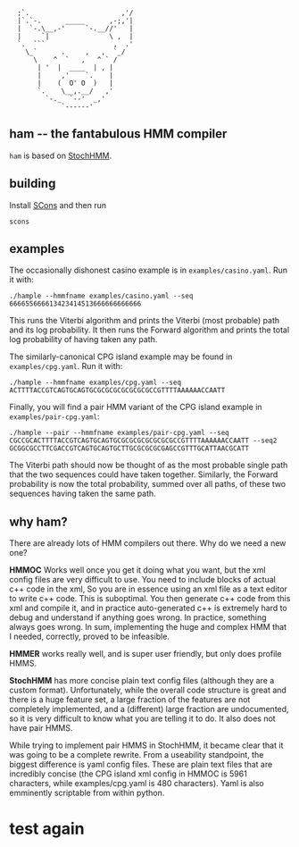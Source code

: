       ;`.                       ,'/
      |`.`-.      _____      ,-;,'|
      |  `-.\__,-'     `-.__//'   |
      |     `|               \ ,  |
      `.  ```                 ,  .'
        \_`      .     ,   ,  `_/
          \    ^  `   ,   ^ ` /
           | '  |  ____  | , |
           |     ,'    `.    |
           |    (  O' O  )   |
           `.    \__,.__/   ,'
             `-._  `--'  _,'
                 `------'

ham -- the fantabulous HMM compiler
--------

`ham` is based on [StochHMM](https://github.com/KorfLab/StochHMM).

building
--------
Install [SCons](http://www.scons.org/) and then run

    scons

examples
--------

The occasionally dishonest casino example is in `examples/casino.yaml`. Run it with:

    ./hample --hmmfname examples/casino.yaml --seq 666655666613423414513666666666666

This runs the Viterbi algorithm and prints the Viterbi (most probable) path and its log probability.
It then runs the Forward algorithm and prints the total log probability of having taken any path.

The similarly-canonical CPG island example may be found in `examples/cpg.yaml`. Run it with:

    ./hample --hmmfname examples/cpg.yaml --seq ACTTTTACCGTCAGTGCAGTGCGCGCGCGCGCGCGCCGTTTTAAAAAACCAATT

Finally, you will find a pair HMM variant of the CPG island example in `examples/pair-cpg.yaml`:

    ./hample --pair --hmmfname examples/pair-cpg.yaml --seq CGCCGCACTTTTACCGTCAGTGCAGTGCGCGCGCGCGCGCGCCGTTTTAAAAAACCAATT --seq2 GCGGCGCCTTCGACCGTCAGTGCAGTGCTTGCGCGCGCGAGCCGTTTGCATTAACGCATT
    
The Viterbi path should now be thought of as the most probable single path that the two sequences could
have taken together. Similarly, the Forward probability is now the total probability, summed over all paths,
of these two sequences having taken the same path.

why ham?
--------

There are already lots of HMM compilers out there. Why do we need a new one?

**HMMOC** Works well once you get it doing what you want, but the xml config files are very difficult
to use. You need to include blocks of actual c++ code in the xml, So
you are in essence using an xml file as a text editor to write c++ code. This is suboptimal.
You then generate c++ code from this xml and compile it, and in practice auto-generated
c++ is extremely hard to debug and understand if anything goes wrong. In practice, something always
goes wrong. In sum, implementing the huge and complex HMM that I needed, correctly, proved to be infeasible.

**HMMER** works really well, and is super user friendly, but only does profile HMMS.

**StochHMM** has more concise plain text config files (although they are a custom format). Unfortunately, 
while the overall code structure is great and there is a huge feature set, a large fraction of the features
are not completely implemented, and a (different) large fraction are undocumented, so it is
very difficult to know what you are telling it to do. It also does not have pair HMMS.

While trying to implement pair HMMS in StochHMM, it became clear that it was going to be a complete rewrite.
From a useability standpoint, the biggest difference is yaml config files. These are plain text files that are
incredibly concise (the CPG island xml config in HMMOC is 5961 characters, while examples/cpg.yaml
is 480 characters). Yaml is also emminently scriptable from within python.

# test again